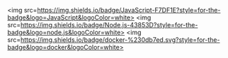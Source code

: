 <img src=https://img.shields.io/badge/JavaScript-F7DF1E?style=for-the-badge&logo=JavaScript&logoColor=white>
<img src=https://img.shields.io/badge/Node.js-43853D?style=for-the-badge&logo=node.js&logoColor=white>
<img src=https://img.shields.io/badge/docker-%230db7ed.svg?style=for-the-badge&logo=docker&logoColor=white>
